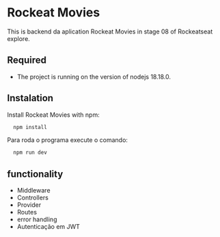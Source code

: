 
# Rockeat Movies

This is backend da aplication Rockeat Movies in stage 08 of Rockeatseat explore.




## Required

- The project is running on the version of nodejs 18.18.0.

## Instalation

Install Rockeat Movies with npm:

```bash
  npm install 
```
Para roda o programa execute o comando:
```bash
  npm run dev 
```
    
## functionality

- Middleware
- Controllers
- Provider
- Routes
- error handling
- Autenticação em JWT


